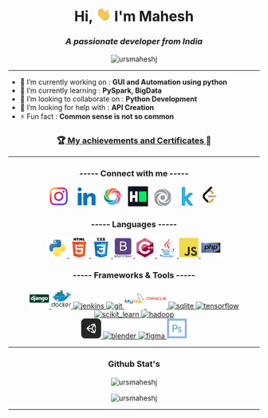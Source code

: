 **<h1 align="center">Hi, <img src="https://raw.githubusercontent.com/ABSphreak/ABSphreak/master/gifs/Hi.gif" width="30px"> I'm Mahesh</h1>**
<h3 align="center"><i>A passionate developer from India</i></h3>
<p align="center"> 
<img src="https://komarev.com/ghpvc/?username=ursmaheshj&label=Profile%20views&color=0e75b6&style=flat" alt="ursmaheshj" /> 
</p>
<hr align="center">

- 🔭 I’m currently working on :  **GUI and Automation using python**
- 🌱 I’m currently learning : **PySpark, BigData**
- 👯 I’m looking to collaborate on : **Python Development**
- 🤔 I’m looking for help with : **API Creation**
- ⚡ Fun fact :  **Common sense is not so common**
<h3 align="center">🏆<a href="https://ursmaheshj.github.io/Course-Completion-Certificates/" target="_blank"><b> My achievements and Certificates </b></a> 🥇
</h3>
<hr align="center" >

**<h3 align="center">----- Connect with me -----</h3>**
<p align="center">
<a href="https://www.instagram.com/ursmaheshj" target="_blank"><img src="./src/logo-instagram.svg" width="40" height="40"></a> &nbsp;&nbsp; 
<a href="https://linkedin.com/in/ursmaheshj" target="_blank"><img src="./src/logo-linkedin.svg" width="40" height="40"></a> &nbsp;
<a href="https://www.sololearn.com/profile/12054699" target="_blank"><img src="./src/logo-sololearn.png" width="40" height="40"></a> &nbsp; 
<a href="https://hackerrank.com/ursmaheshj" target="_blank"><img src="./src/logo-hackerrank.png" width="40" height="40"></a> &nbsp; 
<a href="https://replit.com/@ursmaheshj" target="_blank"><img src="./src/logo-replit.svg" width="35" height="35"></a> &nbsp; 
<a href="https://kaggle.com/ursmaheshj" target="_blank"><img src="./src/logo-kaggle.svg" width="40" height="40"></a>
<a href="https://www.leetcode.com/ursmaheshj" target="_blank"><img src="./src/logo-leetcode.png" width="40" height="40"></a>
</p>


**<h3 align="center">----- Languages -----</h3>**
<p align="center"> 
<a href="https://www.python.org" target="_blank"> <img src="https://raw.githubusercontent.com/devicons/devicon/master/icons/python/python-original.svg" alt="python" width="40" height="40"/> </a>
<a href="https://www.w3.org/html/" target="_blank"> <img src="https://raw.githubusercontent.com/devicons/devicon/master/icons/html5/html5-original-wordmark.svg" alt="html5" width="40" height="40"/> </a> 
<a href="https://www.w3schools.com/css/" target="_blank"> <img src="https://raw.githubusercontent.com/devicons/devicon/master/icons/css3/css3-original-wordmark.svg" alt="css3" width="40" height="40"/> </a> 
<a href="https://getbootstrap.com" target="_blank"> <img src="https://raw.githubusercontent.com/devicons/devicon/master/icons/bootstrap/bootstrap-plain-wordmark.svg" alt="bootstrap" width="40" height="40"/> </a> 
<a href="https://www.w3schools.com/cpp/" target="_blank"> <img src="https://raw.githubusercontent.com/devicons/devicon/master/icons/cplusplus/cplusplus-original.svg" alt="cplusplus" width="40" height="40"/> </a>    
<a href="https://www.java.com" target="_blank"> <img src="https://raw.githubusercontent.com/devicons/devicon/master/icons/java/java-original.svg" alt="java" width="40" height="40"/> </a>    
<a href="https://developer.mozilla.org/en-US/docs/Web/JavaScript" target="_blank"> <img src="https://raw.githubusercontent.com/devicons/devicon/master/icons/javascript/javascript-original.svg" alt="javascript" width="40" height="40"/> </a> 
<a href="https://www.php.net" target="_blank"> <img src="https://raw.githubusercontent.com/devicons/devicon/master/icons/php/php-original.svg" alt="php" width="40" height="40"/> </a>    
</p>
  
  
**<h3 align="center">----- Frameworks & Tools -----</h3>**
<p align="center">
<a href="https://www.djangoproject.com/" target="_blank"> <img src="https://raw.githubusercontent.com/devicons/devicon/master/icons/django/django-original.svg" alt="django" width="40" height="40"/> </a> 
<a href="https://www.docker.com/" target="_blank"> <img src="https://raw.githubusercontent.com/devicons/devicon/master/icons/docker/docker-original-wordmark.svg" alt="docker" width="40" height="40"/> </a> 
<a href="https://www.jenkins.io" target="_blank"> <img src="https://www.vectorlogo.zone/logos/jenkins/jenkins-icon.svg" alt="jenkins" width="40" height="40"/> </a> 
<a href="https://git-scm.com/" target="_blank"> <img src="https://www.vectorlogo.zone/logos/git-scm/git-scm-icon.svg" alt="git" width="40" height="40"/> </a> 
<a href="https://www.mysql.com/" target="_blank"> <img src="https://raw.githubusercontent.com/devicons/devicon/master/icons/mysql/mysql-original-wordmark.svg" alt="mysql" width="40" height="40"/> </a> 
<a href="https://www.oracle.com/" target="_blank"> <img src="https://raw.githubusercontent.com/devicons/devicon/master/icons/oracle/oracle-original.svg" alt="oracle" width="40" height="40"/> </a> 
<a href="https://www.sqlite.org/" target="_blank"> <img src="https://www.vectorlogo.zone/logos/sqlite/sqlite-icon.svg" alt="sqlite" width="40" height="40"/> </a> 
<a href="https://www.tensorflow.org" target="_blank"> <img src="https://www.vectorlogo.zone/logos/tensorflow/tensorflow-icon.svg" alt="tensorflow" width="40" height="40"/> </a> 
<a href="https://scikit-learn.org/" target="_blank"> <img src="https://upload.wikimedia.org/wikipedia/commons/0/05/Scikit_learn_logo_small.svg" alt="scikit_learn" width="40" height="40"/> </a> 
<a href="https://hadoop.apache.org/" target="_blank"> <img src="https://www.vectorlogo.zone/logos/apache_hadoop/apache_hadoop-icon.svg" alt="hadoop" width="40" height="40"/> </a> 
</br>
<a href="https://unity.com/" target="_blank"> <img src="./src/logo-unity.png" alt="unity" width="40" height="40"/> </a> 
<a href="https://www.blender.org/" target="_blank"> <img src="https://download.blender.org/branding/community/blender_community_badge_white.svg" alt="blender" width="40" height="40"/> </a> 
<a href="https://www.figma.com/" target="_blank"> <img src="https://www.vectorlogo.zone/logos/figma/figma-icon.svg" alt="figma" width="40" height="40"/> </a> 
<a href="https://www.photoshop.com/en" target="_blank"> <img src="https://raw.githubusercontent.com/devicons/devicon/master/icons/photoshop/photoshop-line.svg" alt="photoshop" width="40" height="40"/> </a>
</p>

<hr align="center" >

**<h3 align="center">Github Stat's</h3>**

<p align="center"><img align="center" src="https://github-readme-stats.vercel.app/api/top-langs?username=ursmaheshj&show_icons=true&locale=en&layout=compact&theme=nightowl" alt="ursmaheshj" />
</p>
<p align="center"><img align="center" src="https://github-readme-stats.vercel.app/api?username=ursmaheshj&include_all_commits=true&count_private=true&show_icons=true&line_height=20&title_color=7A7ADB&icon_color=2234AE&text_color=D3D3D3&bg_color=0,000000,130F40&" alt="ursmaheshj" /></p>

<hr align="center" >
